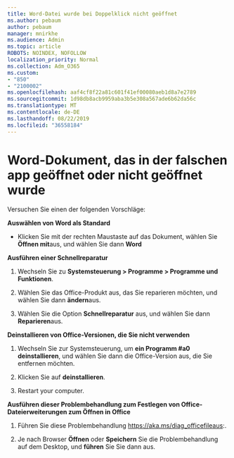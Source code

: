 ```yaml
---
title: Word-Datei wurde bei Doppelklick nicht geöffnet
ms.author: pebaum
author: pebaum
manager: mnirkhe
ms.audience: Admin
ms.topic: article
ROBOTS: NOINDEX, NOFOLLOW
localization_priority: Normal
ms.collection: Adm_O365
ms.custom:
- "850"
- "2100002"
ms.openlocfilehash: aaf4cf8f22a81c601f41ef00080aeb1d8a7e2789
ms.sourcegitcommit: 1d98db8acb9959aba3b5e308a567ade6b62da56c
ms.translationtype: MT
ms.contentlocale: de-DE
ms.lasthandoff: 08/22/2019
ms.locfileid: "36558184"
---
```

# <a name="word-document-opened-in-the-wrong-app-or-didnt-open"></a>Word-Dokument, das in der falschen app geöffnet oder nicht geöffnet wurde

Versuchen Sie einen der folgenden Vorschläge:

**Auswählen von Word als Standard**

- Klicken Sie mit der rechten Maustaste auf das Dokument, wählen Sie **Öffnen mit**aus, und wählen Sie dann **Word**

**Ausführen einer Schnellreparatur**

1. Wechseln Sie zu **Systemsteuerung > Programme > Programme und Funktionen**.

2. Wählen Sie das Office-Produkt aus, das Sie reparieren möchten, und wählen Sie dann **ändern**aus.

3. Wählen Sie die Option **Schnellreparatur** aus, und wählen Sie dann **Reparieren**aus.

**Deinstallieren von Office-Versionen, die Sie nicht verwenden**

1. Wechseln Sie zur Systemsteuerung, um **ein Programm #a0 deinstallieren**, und wählen Sie dann die Office-Version aus, die Sie entfernen möchten.

2. Klicken Sie auf **deinstallieren**.

3. Restart your computer.

**Ausführen dieser Problembehandlung zum Festlegen von Office-Dateierweiterungen zum Öffnen in Office**

1. Führen Sie diese Problembehandlung https://aka.ms/diag_officefileaus:.

2. Je nach Browser **Öffnen** oder **Speichern** Sie die Problembehandlung auf dem Desktop, und **führen** Sie Sie dann aus.
